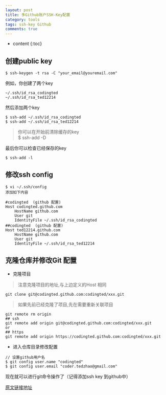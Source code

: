 ```yaml
---
layout: post
title: 多Github账户SSH-Key配置
category: tools
tags: ssh-key Github
comments: true
---
```


* content
{:toc}

## 创建public key

```
$ ssh-keygen -t rsa -C "your_email@youremail.com"
```
例如，你创建了两个key

```
~/.ssh/id_rsa_codingted
~/.ssh/id_rsa_ted12214
```
然后添加两个key

```
$ ssh-add ~/.ssh/id_rsa_codingted
$ ssh-add ~/.ssh/id_rsa_ted12214
```
> 你可以在开始前清除缓存的key   
> $ ssh-add -D

最后你可以检查已经保存的key

```
$ ssh-add -l
```

## 修改ssh config

```
$ vi ~/.ssh/config
添加如下内容

#codingted  (github 配置)
Host codingted.github.com
    HostName github.com
    User git
    IdentityFile ~/.ssh/id_rsa_codingted
##codingted  (github 配置)
Host ted12214.github.com
    HostName github.com
    User git
    IdentityFile ~/.ssh/id_rsa_ted12214
```

## 克隆仓库并修改Git 配置

* 克隆项目
> 注意克隆项目的地址,与上边定义的Host 相同

```
git clone git@codingted.github.com:codingted/xxx.git
```
> 如果先前已经克隆了项目,先在需要重新关联项目

```GIT
git remote rm origin
## ssh
git remote add origin git@codingted.github.com:codingted/xxx.git
or
## https
git remote add origin https://codingted.github.com:codingted/xxx.git
```

* 进入仓库目录修改配置

```
// 设置github用户名
$ git config user.name "codingted"
$ git config user.email "coder.tedzhao@gmail.com"
```

现在就可以进行git命令操作了（记得添加ssh key 到github中）

[原文链接地址](https://gist.github.com/jexchan/2351996/)
